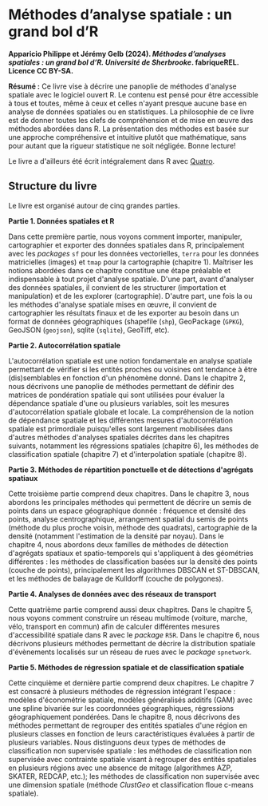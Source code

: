 # Méthodes d’analyse spatiale&nbsp;: un grand bol d’R

**Apparicio Philippe et Jérémy Gelb (2024). _Méthodes d’analyses spatiales&nbsp;: un grand bol d’R. Université de Sherbrooke_. fabriqueREL. Licence CC BY-SA.**

**Résumé&nbsp;:** Ce livre vise à décrire une panoplie de méthodes d'analyse spatiale avec le logiciel ouvert R. Le contenu est pensé pour être accessible à tous et toutes, même à ceux et celles n'ayant presque aucune base en analyse de données spatiales ou en statistiques. La philosophie de ce livre est de donner toutes les clefs de compréhension et de mise en œuvre des méthodes abordées dans R. La présentation des méthodes est basée sur une approche compréhensive et intuitive plutôt que mathématique, sans pour autant que la rigueur statistique ne soit négligée. Bonne lecture!

Le livre a d'ailleurs été écrit intégralement dans R avec [Quatro](https://quarto.org/).

## Structure du livre

Le livre est organisé autour de cinq grandes parties.

**Partie 1. Données spatiales et R** 

Dans cette première partie, nous voyons comment importer, manipuler, cartographier et exporter des données spatiales dans R, principalement avec les *packages* `sf` pour les données vectorielles, `terra` pour les données matricielles (images) et `tmap` pour la cartographie (chapitre&nbsp;1). Maîtriser les notions abordées dans ce chapitre constitue une étape préalable et indispensable à tout projet d'analyse spatiale. D'une part, avant d'analyser des données spatiales, il convient de les structurer (importation et manipulation) et de les explorer (cartographie). D'autre part, une fois la ou les méthodes d'analyse spatiale mises en œuvre, il convient de cartographier les résultats finaux et de les exporter au besoin dans un format de données géographiques (shapefile (`shp`), GeoPackage (`GPKG`), GeoJSON (`geojson`), sqlite (`sqlite`), GeoTiff, etc).

**Partie 2. Autocorrélation spatiale** 

L'autocorrélation spatiale est une notion fondamentale en analyse spatiale permettant de vérifier si les entités proches ou voisines ont tendance à être (dis)semblables en fonction d'un phénomène donné. Dans le chapitre 2, nous décrivons une panoplie de méthodes permettant de définir des matrices de pondération spatiale qui sont utilisées pour évaluer la dépendance spatiale d'une ou plusieurs variables, soit les mesures d'autocorrélation spatiale globale et locale. La compréhension de la notion de dépendance spatiale et les différentes mesures d'autocorrélation spatiale est primordiale puisqu'elles sont largement mobilisées dans d'autres méthodes d'analyses spatiales décrites dans les chapitres suivants, notamment les régressions spatiales (chapitre&nbsp;6), les méthodes de classification spatiale (chapitre&nbsp;7) et d'interpolation spatiale (chapitre 8).

**Partie 3. Méthodes de répartition ponctuelle et de détections d'agrégats spatiaux** 

Cette troisième partie comprend deux chapitres. Dans le chapitre&nbsp;3, nous abordons les principales méthodes qui permettent de décrire un semis de points dans un espace géographique donnée&nbsp;: fréquence et densité des points, analyse centrographique, arrangement spatial du semis de points (méthode du plus proche voisin, méthode des quadrats), cartographie de la densité (notamment l'estimation de la densité par noyau). Dans le chapitre&nbsp;4, nous abordons deux familles de méthodes de détection d'agrégats spatiaux et spatio-temporels qui s'appliquent à des géométries différentes&nbsp;: les méthodes de classification basées sur la densité des points (couche de points), principalement les algorithmes DBSCAN et ST-DBSCAN, et les méthodes de balayage de Kulldorff (couche de polygones).

**Partie 4. Analyses de données avec des réseaux de transport** 

Cette quatrième partie comprend aussi deux chapitres. Dans le chapitre&nbsp;5, nous voyons comment construire un réseau multimode (voiture, marche, vélo, transport en commun) afin de calculer différentes mesures d'accessibilité spatiale dans R avec le *package* `R5R`. Dans le chapitre&nbsp;6, nous décrivons plusieurs méthodes permettant de décrire la distribution spatiale d'évènements localisés sur un réseau de rues avec le *package* `spnetwork`.

**Partie 5. Méthodes de régression spatiale et de classification spatiale**

Cette cinquième et dernière partie comprend deux chapitres. Le chapitre&nbsp;7 est consacré à plusieurs méthodes de régression intégrant l'espace&nbsp;: modèles d'économétrie spatiale, modèles généralisés additifs (GAM) avec une spline bivariée sur les coordonnées géographiques, régressions géographiquement pondérées. Dans le chapitre 8, nous décrivons des méthodes permettant de regrouper des entités spatiales d'une région en plusieurs classes en fonction de leurs caractéristiques évaluées à partir de plusieurs variables. Nous distinguons deux types de méthodes de classification non supervisée spatiale&nbsp;: les méthodes de classification non supervisée avec contrainte spatiale visant à regrouper des entités spatiales en plusieurs régions avec une absence de mitage (algorithmes AZP, SKATER, REDCAP, etc.); les méthodes de classification non supervisée avec une dimension spatiale (méthode *ClustGeo* et classification floue c-means spatiale).
